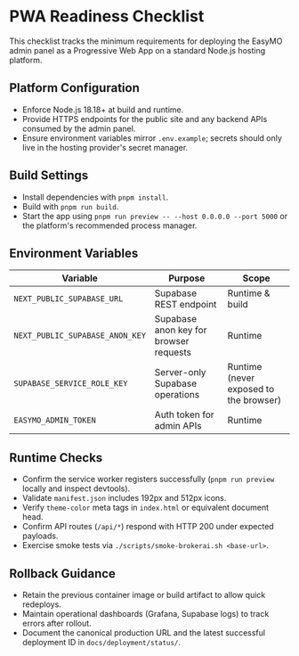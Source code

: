 # PWA Readiness Checklist

This checklist tracks the minimum requirements for deploying the EasyMO admin panel as a Progressive Web App on a standard Node.js hosting platform.

## Platform Configuration

- Enforce Node.js 18.18+ at build and runtime.
- Provide HTTPS endpoints for the public site and any backend APIs consumed by the admin panel.
- Ensure environment variables mirror `.env.example`; secrets should only live in the hosting provider's secret manager.

## Build Settings

- Install dependencies with `pnpm install`.
- Build with `pnpm run build`.
- Start the app using `pnpm run preview -- --host 0.0.0.0 --port 5000` or the platform's recommended process manager.

## Environment Variables

| Variable | Purpose | Scope |
| --- | --- | --- |
| `NEXT_PUBLIC_SUPABASE_URL` | Supabase REST endpoint | Runtime & build |
| `NEXT_PUBLIC_SUPABASE_ANON_KEY` | Supabase anon key for browser requests | Runtime |
| `SUPABASE_SERVICE_ROLE_KEY` | Server-only Supabase operations | Runtime (never exposed to the browser) |
| `EASYMO_ADMIN_TOKEN` | Auth token for admin APIs | Runtime |

## Runtime Checks

- Confirm the service worker registers successfully (`pnpm run preview` locally and inspect devtools).
- Validate `manifest.json` includes 192px and 512px icons.
- Verify `theme-color` meta tags in `index.html` or equivalent document head.
- Confirm API routes (`/api/*`) respond with HTTP 200 under expected payloads.
- Exercise smoke tests via `./scripts/smoke-brokerai.sh <base-url>`.

## Rollback Guidance

- Retain the previous container image or build artifact to allow quick redeploys.
- Maintain operational dashboards (Grafana, Supabase logs) to track errors after rollout.
- Document the canonical production URL and the latest successful deployment ID in `docs/deployment/status/`.
